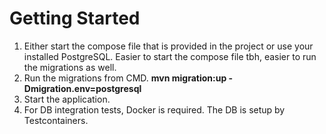 # Getting Started

1. Either start the compose file that is provided in the project or use your installed PostgreSQL. Easier to start the
compose file tbh, easier to run the migrations as well.
2. Run the migrations from CMD. **mvn migration:up -Dmigration.env=postgresql**
3. Start the application.
4. For DB integration tests, Docker is required. The DB is setup by Testcontainers.